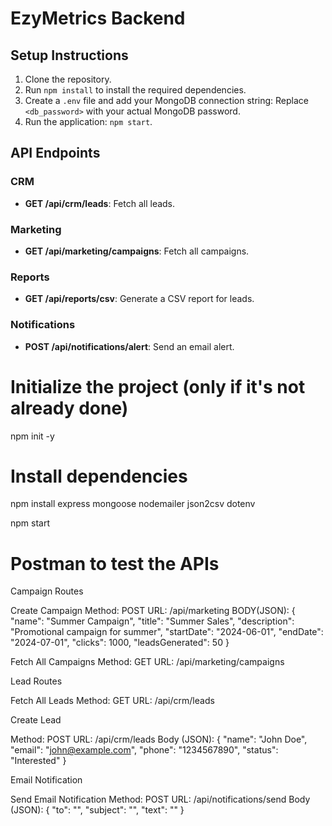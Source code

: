 # EzyMetrics Backend

## Setup Instructions

1. Clone the repository.
2. Run `npm install` to install the required dependencies.
3. Create a `.env` file and add your MongoDB connection string:
Replace `<db_password>` with your actual MongoDB password.
4. Run the application: `npm start`.

## API Endpoints

### CRM
- **GET /api/crm/leads**: Fetch all leads.

### Marketing
- **GET /api/marketing/campaigns**: Fetch all campaigns.

### Reports
- **GET /api/reports/csv**: Generate a CSV report for leads.

### Notifications
- **POST /api/notifications/alert**: Send an email alert.


# Initialize the project (only if it's not already done)
npm init -y

# Install dependencies
npm install express mongoose nodemailer json2csv dotenv

npm start


# Postman to test the APIs

Campaign Routes

Create Campaign
Method: POST
URL: /api/marketing
BODY(JSON):
{
  "name": "Summer Campaign",
  "title": "Summer Sales",
  "description": "Promotional campaign for summer",
  "startDate": "2024-06-01",
  "endDate": "2024-07-01",
  "clicks": 1000,
  "leadsGenerated": 50
}

Fetch All Campaigns
Method: GET
URL: /api/marketing/campaigns

Lead Routes

Fetch All Leads
Method: GET
URL: /api/crm/leads

Create Lead

Method: POST
URL: /api/crm/leads
Body (JSON):
{
  "name": "John Doe",
  "email": "john@example.com",
  "phone": "1234567890",
  "status": "Interested"
}

Email Notification

Send Email Notification
Method: POST
URL: /api/notifications/send
Body (JSON):
{
  "to": "",
  "subject": "",
  "text": ""
}
